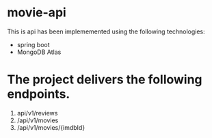 # movie-api
This is api has been implememented using the following technologies:
* spring boot
* MongoDB Atlas
# The project delivers the following endpoints.
1. api/v1/reviews
1. /api/v1/movies
1. /api/v1/movies/{imdbId}
